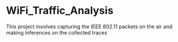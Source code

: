 WiFi_Traffic_Analysis
=====================

This project involves capturing the IEEE 802.11 packets on the air and making inferences on the collected traces
